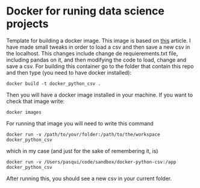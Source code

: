 # Docker for runing data science projects 
Template for building a docker image.
This image is based on [this](https://towardsdatascience.com/beginners-guide-to-data-science-python-docker-3181fd321a5c) article. I have made small tweaks in order to load a csv and then save a new csv in the localhost. This changes include change de requierements.txt file, including pandas on it, and then modifying the code to load, change and save a csv. For building this container go to the folder that contain this repo and then type (you need to have docker installed):
```
docker build -t docker_python_csv .
```
Then you will have a docker image installed in your machine. If you want to check that image write:
```
docker images
```
For running that image you will need to write this command
```
docker run -v /path/to/your/folder:/path/to/the/workspace docker_python_csv
```
which in my case (and just for the sake of remembering it, is)
```
docker run -v /Users/pasqui/code/sandbox/docker-python-csv:/app docker_python_csv
```
After running this, you should see a new csv in your current folder. 
